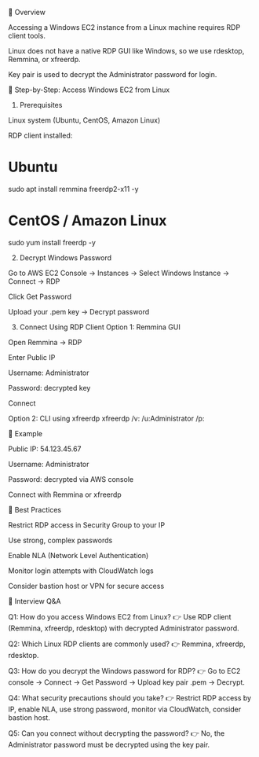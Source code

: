 📘 Overview

Accessing a Windows EC2 instance from a Linux machine requires RDP client tools.

Linux does not have a native RDP GUI like Windows, so we use rdesktop, Remmina, or xfreerdp.

Key pair is used to decrypt the Administrator password for login.

🔹 Step-by-Step: Access Windows EC2 from Linux
1. Prerequisites

Linux system (Ubuntu, CentOS, Amazon Linux)

RDP client installed:

# Ubuntu
sudo apt install remmina freerdp2-x11 -y

# CentOS / Amazon Linux
sudo yum install freerdp -y

2. Decrypt Windows Password

Go to AWS EC2 Console → Instances → Select Windows Instance → Connect → RDP

Click Get Password

Upload your .pem key → Decrypt password

3. Connect Using RDP Client
Option 1: Remmina GUI

Open Remmina → RDP

Enter Public IP

Username: Administrator

Password: decrypted key

Connect

Option 2: CLI using xfreerdp
xfreerdp /v:<Public-IP> /u:Administrator /p:<Password>

🔹 Example

Public IP: 54.123.45.67

Username: Administrator

Password: decrypted via AWS console

Connect with Remmina or xfreerdp

🔹 Best Practices

Restrict RDP access in Security Group to your IP

Use strong, complex passwords

Enable NLA (Network Level Authentication)

Monitor login attempts with CloudWatch logs

Consider bastion host or VPN for secure access

🎯 Interview Q&A

Q1: How do you access Windows EC2 from Linux?
👉 Use RDP client (Remmina, xfreerdp, rdesktop) with decrypted Administrator password.

Q2: Which Linux RDP clients are commonly used?
👉 Remmina, xfreerdp, rdesktop.

Q3: How do you decrypt the Windows password for RDP?
👉 Go to EC2 console → Connect → Get Password → Upload key pair .pem → Decrypt.

Q4: What security precautions should you take?
👉 Restrict RDP access by IP, enable NLA, use strong password, monitor via CloudWatch, consider bastion host.

Q5: Can you connect without decrypting the password?
👉 No, the Administrator password must be decrypted using the key pair.
